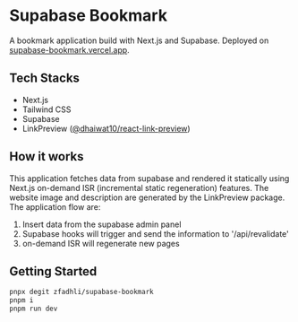 # Supabase Bookmark

A bookmark application build with Next.js and Supabase. Deployed on [supabase-bookmark.vercel.app](http://supabase-bookmark.vercel.app/).

## Tech Stacks

- Next.js
- Tailwind CSS
- Supabase
- LinkPreview ([@dhaiwat10/react-link-preview](https://github.com/dhaiwat10/react-link-preview))

## How it works

This application fetches data from supabase and rendered it statically using Next.js on-demand ISR (incremental static regeneration) features. The website image and description are generated by the LinkPreview package. The application flow are:

1. Insert data from the supabase admin panel
2. Supabase hooks will trigger and send the information to '/api/revalidate'
3. on-demand ISR will regenerate new pages

## Getting Started

```bash
pnpx degit zfadhli/supabase-bookmark
pnpm i
pnpm run dev
```
